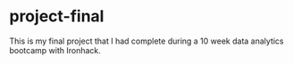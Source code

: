 # project-final

This is my final project that I had complete during a 10 week data analytics bootcamp with Ironhack.
